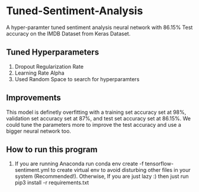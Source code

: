 # Tuned-Sentiment-Analysis
A hyper-paramter tuned sentiment analysis neural network with 86.15% Test accuracy on the IMDB Dataset from Keras Dataset.

## Tuned Hyperparameters
1. Dropout Regularization Rate
2. Learning Rate Alpha
3. Used Random Space to search for hyperparamters

## Improvements
This model is definetly overfitting with a training set accuracy set at 98%, validation set accuracy set at 87%, and test set accuracy set at 86.15%. 
We could tune the parameters more to improve the test accuracy and use a bigger neural network too.

## How to run this program
1. If you are running Anaconda run conda env create -f tensorflow-sentiment.yml to create virtual env to avoid disturbing other files in your system (Recommended!).
Otherwise, If you are just lazy :) then just run pip3 install -r requirements.txt




